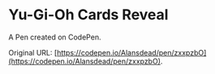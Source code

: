 # Yu-Gi-Oh Cards Reveal

A Pen created on CodePen.

Original URL: [https://codepen.io/Alansdead/pen/zxxpzbO](https://codepen.io/Alansdead/pen/zxxpzbO).

